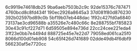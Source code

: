 6c9919e74618db25
9ba6aeb7503b2c9c
92de15376c787471
4760bcd8c8fd434f
190ec2926a8645a3
37d081f80d876230
392b02597bd89c0b
5bf19b07eb448dac
1f92c427fd0a6840
73137ae3cd96588b
a35526e7c480c66c
8e288755bf785823
30e43c91cf227d71
6d59505e894e736d
22cc24cee221eda4
31f23e0bb7e4494d
888725e45e7e22d7
79058ed061ca25f0
8066d100d01eb908
54c65f426d741689
02dde49db4f6dbf9
566230af5e7720cc
